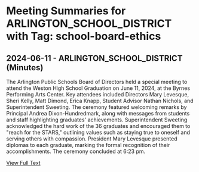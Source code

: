 # Meeting Summaries for ARLINGTON_SCHOOL_DISTRICT with Tag: school-board-ethics

## 2024-06-11 - ARLINGTON_SCHOOL_DISTRICT (Minutes)

The Arlington Public Schools Board of Directors held a special meeting to attend the Weston High School Graduation on June 11, 2024, at the Byrnes Performing Arts Center. Key attendees included Directors Mary Levesque, Sheri Kelly, Matt Dimond, Erica Knapp, Student Advisor Nathan Nichols, and Superintendent Sweeting. The ceremony featured welcoming remarks by Principal Andrea Dixon-Hundredmark, along with messages from students and staff highlighting graduates' achievements. Superintendent Sweeting acknowledged the hard work of the 36 graduates and encouraged them to "reach for the STARS," outlining values such as staying true to oneself and serving others with compassion. President Mary Levesque presented diplomas to each graduate, marking the formal recognition of their accomplishments. The ceremony concluded at 6:23 pm.

[View Full Text](https://raw.githubusercontent.com/VoronoiPerspectives/WashingtonStateSchoolBoardExplorer/refs/heads/main/data/countries/usa/states/wa/counties/snohomish/school_boards/arlington_school_district/2024/2024-06-11-minutes.txt)

